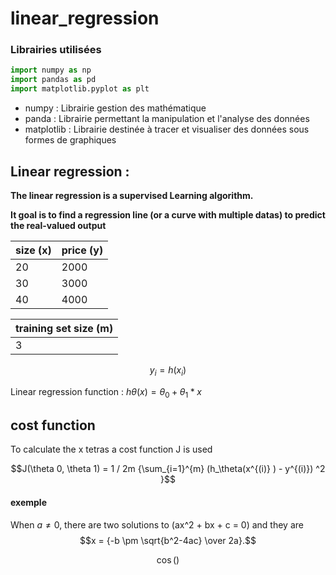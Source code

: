 # linear_regression

### Librairies utilisées

``` py
import numpy as np
import pandas as pd
import matplotlib.pyplot as plt
```

* numpy      : Librairie gestion des mathématique
* panda      : Librairie permettant la manipulation et l'analyse des données
* matplotlib : Librairie destinée à tracer et visualiser des données sous formes de graphiques


## Linear regression :

**The linear regression is a supervised Learning algorithm.**

**It goal is to find a regression line (or a curve with multiple datas) to predict the real-valued output**

 size (x) | price (y)
 ---      |---
  20      | 2000
  30      | 3000
  40      | 4000

training set size (m) |
--                    |
3  |

$$y_i = h(x_i)$$

Linear regression function : $h\theta(x) = \theta_0 + \theta_1 * x$

## cost function

To calculate the x tetras a cost function J is used

$$J(\theta 0, \theta 1) = 1 / 2m {\sum_{i=1}^{m} (h_\theta(x^{(i)} ) - y^{(i)}) ^2 }$$



#### exemple
When $a \ne 0$, there are two solutions to \(ax^2 + bx + c = 0\) and they are
$$x = {-b \pm \sqrt{b^2-4ac} \over 2a}.$$

$$\cos()$$
